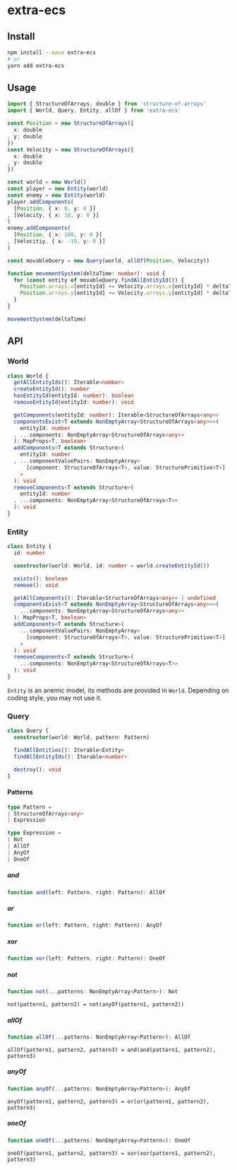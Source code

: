 # extra-ecs
## Install
```sh
npm install --save extra-ecs
# or
yarn add extra-ecs
```

## Usage
```ts
import { StructureOfArrays, double } from 'structure-of-arrays'
import { World, Query, Entity, allOf } from 'extra-ecs'

const Position = new StructureOfArrays({
  x: double
, y: double
})
const Velocity = new StructureOfArrays({
  x: double
, y: double
})

const world = new World()
const player = new Entity(world)
const enemy = new Entity(world)
player.addComponents(
  [Position, { x: 0, y: 0 }]
, [Velocity, { x: 10, y: 0 }]
)
enemy.addComponents(
  [Position, { x: 100, y: 0 }]
, [Velocitiy, { x: -10, y: 0 }]
)

const movableQuery = new Query(world, allOf(Position, Velocity))

function movementSystem(deltaTime: number): void {
  for (const entity of movableQuery.findAllEntityId()) {
    Position.arrays.x[entityId] += Velocity.arrays.x[entityId] * deltaTime
    Position.arrays.y[entityId] += Velocity.arrays.y[entityId] * deltaTime
  }
}

movementSystem(deltaTime)
```

## API
### World
```ts
class World {
  getAllEntityIds(): Iterable<number>
  createEntityId(): number
  hasEntityId(entityId: number): boolean
  removeEntityId(entityId: number): void

  getComponents(entityId: number): Iterable<StructureOfArrays<any>>
  componentsExist<T extends NonEmptyArray<StructureOfArrays<any>>>(
    entityId: number
  , ...components: NonEmptyArray<StructureOfArrays<any>>
  ): MapProps<T, boolean>
  addComponents<T extends Structure>(
    entityId: number
  , ...componentValuePairs: NonEmptyArray<
      [component: StructureOfArrays<T>, value: StructurePrimitive<T>]
    >
  ): void
  removeComponents<T extends Structure>(
    entityId: number
  , ...components: NonEmptyArray<StructureOfArrays<T>>
  ): void
}
```

### Entity
```ts
class Entity {
  id: number

  constructor(world: World, id: number = world.createEntityId())

  exists(): boolean
  remove(): void

  getAllComponents(): Iterable<StructureOfArrays<any>> | undefined
  componentsExist<T extends NonEmptyArray<StructureOfArrays<any>>>(
    ...components: NonEmptyArray<StructureOfArrays<any>>
  ): MapProps<T, boolean>
  addComponents<T extends Structure>(
    ...componentValuePairs: NonEmptyArray<
      [component: StructureOfArrays<T>, value: StructurePrimitive<T>]
    >
  ): void
  removeComponents<T extends Structure>(
    ...components: NonEmptyArray<StructureOfArrays<T>>
  ): void
}
```

`Entity` is an anemic model, its methods are provided in `World`.
Depending on coding style, you may not use it.

### Query
```ts
class Query {
  constructor(world: World, pattern: Pattern)

  findAllEntities(): Iterable<Entity>
  findAllEntityIds(): Iterable<number>

  destroy(): void
}
```

#### Patterns
```ts
type Pattern =
| StructureOfArrays<any>
| Expression

type Expression =
| Not
| AllOf
| AnyOf
| OneOf
```

##### and
```ts
function and(left: Pattern, right: Pattern): AllOf
```

##### or
```ts
function or(left: Pattern, right: Pattern): AnyOf
```

##### xor
```ts
function xor(left: Pattern, right: Pattern): OneOf
```

##### not
```ts
function not(...patterns: NonEmptyArray<Pattern>): Not
```

`not(pattern1, pattern2) = not(anyOf(pattern1, pattern2))`

##### allOf
```ts
function allOf(...patterns: NonEmptyArray<Pattern>): AllOf
```

`allOf(pattern1, pattern2, pattern3) = and(and(pattern1, pattern2), pattern3)`

##### anyOf
```ts
function anyOf(...patterns: NonEmptyArray<Pattern>): AnyOf
```

`anyOf(pattern1, pattern2, pattern3) = or(or(pattern1, pattern2), pattern3)`

##### oneOf
```ts
function oneOf(...patterns: NonEmptyArray<Pattern>): OneOf
```

`oneOf(pattern1, pattern2, pattern3) = xor(xor(pattern1, pattern2), pattern3)`
